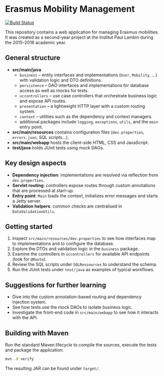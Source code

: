 # Erasmus Mobility Management

[![Build Status](https://github.com/Dragomitch/PAE-PostRemise/actions/workflows/maven.yml/badge.svg?branch=master)](https://github.com/Dragomitch/PAE-PostRemise/actions/workflows/maven.yml)

This repository contains a web application for managing Erasmus mobilities. It was created as a second-year project at the Institut Paul Lambin during the 2015–2016 academic year.

## General structure
- **src/main/java**
  - `business` – entity interfaces and implementations (`User`, `Mobility`, …) with validation logic and DTO definitions.
  - `persistence` – DAO interfaces and implementations for database access as well as mocks for tests.
  - `uccontrollers` – use case controllers that orchestrate business logic and expose API routes.
  - `presentation` – a lightweight HTTP layer with a custom routing system.
  - `context` – utilities such as the dependency and context managers.
  - additional packages include `logging`, `exceptions`, `utils`, and the `main` entry point.
- **src/main/resources** contains configuration files (`dev.properties`, `errors.json`, SQL scripts…).
- **src/main/webapp** hosts the client-side HTML, CSS and JavaScript.
- **test/java** holds JUnit tests using mock DAOs.

## Key design aspects
- **Dependency injection**: implementations are resolved via reflection from `dev.properties`.
- **Servlet routing**: controllers expose routes through custom annotations that are processed at start-up.
- **Entry point**: `Main` loads the context, initializes error messages and starts a Jetty server.
- **Validation helpers**: common checks are centralised in `DataValidationUtils`.

## Getting started
1. Inspect `src/main/resources/dev.properties` to see how interfaces map to implementations and to configure the database.
2. Explore the DTOs and validation logic in the `business` package.
3. Examine the controllers in `uccontrollers` for available API endpoints (look for `@Route`).
4. Review the SQL scripts under `SQLRessources` to understand the schema.
5. Run the JUnit tests under `test/java` as examples of typical workflows.

## Suggestions for further learning
- Dive into the custom annotation-based routing and dependency injection system.
- See how tests use the mock DAOs to isolate business logic.
- Investigate the front-end code in `src/main/webapp` to see how it interacts with the API.



## Building with Maven
Run the standard Maven lifecycle to compile the sources, execute the tests and package the application:

```bash
mvn -B verify
```
The resulting JAR can be found under `target/`.
